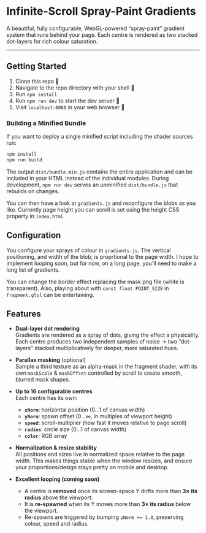 # Infinite-Scroll Spray-Paint Gradients

A beautiful, fully configurable, WebGL-powered “spray-paint” gradient system that runs behind your page. Each centre is rendered as two stacked dot-layers for rich colour saturation.

---

## Getting Started

1. Clone this repo 👥
2. Navigate to the repo directory with your shell 🐚
3. Run `npm install`
4. Run `npm run dev` to start the dev server 🏃
5. Visit `localhost:8080` in your web browser 🎉

### Building a Minified Bundle

If you want to deploy a single minified script including the shader sources run:

```bash
npm install
npm run build
```

The output `dist/bundle.min.js` contains the entire application and can be
included in your HTML instead of the individual modules. During development,
`npm run dev` serves an unminified `dist/bundle.js` that rebuilds on changes.

You can then have a look at `gradients.js` and reconfigure the blobs as you like. Currently page height you can scroll is set using the height CSS property in `index.html`.

## Configuration

You configure your sprays of colour in `gradients.js`. The vertical positioning, and width of the blob, is proprtional to the page width. I hope to implement looping soon, but for now, on a long page, you'll need to make a long list of gradients.

You can change the border effect replacing the mask.png file (white is transparent). Also, playing about with `const float POINT_SIZE` in `fragment.glsl` can be entertaining. 

## Features

- **Dual-layer dot rendering**  
  Gradients are rendered as a spray of dots, giving the effect a physicality. Each centre produces two independent samples of noise → two “dot-layers” stacked multiplicatively for deeper, more saturated hues.

- **Parallax masking** (optional)  
  Sample a third texture as an alpha-mask in the fragment shader, with its own `maskScale` & `maskOffset` controlled by scroll to create smooth, blurred mask shapes.

- **Up to 16 configurable centres**  
  Each centre has its own:
  - **`xNorm`**: horizontal position (0…1 of canvas width)
  - **`yNorm`**: spawn offset (0…∞, in multiples of viewport height)
  - **`speed`**: scroll-multiplier (how fast it moves relative to page scroll)
  - **`radius`**: circle size (0…1 of canvas width)
  - **`color`**: RGB array

- **Normalization & resize stability**  
  All positions and sizes live in normalized space relative to the page width. This makes things stable when the window resizes, and ensure your proportions/design stays pretty on mobile and desktop.

- **Excellent looping (coming soon)**  
  - A centre is **removed** once its screen-space Y drifts more than **3× its radius** above the viewport.  
  - It is **re-spawned** when its Y moves more than **3× its radius** below the viewport.  
  - Re-spawns are triggered by bumping `yNorm += 1.0`, preserving colour, speed and radius.
